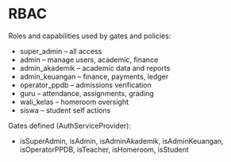 # RBAC

Roles and capabilities used by gates and policies:

- super_admin – all access
- admin – manage users, academic, finance
- admin_akademik – academic data and reports
- admin_keuangan – finance, payments, ledger
- operator_ppdb – admissions verification
- guru – attendance, assignments, grading
- wali_kelas – homeroom oversight
- siswa – student self actions

Gates defined (AuthServiceProvider):
- isSuperAdmin, isAdmin, isAdminAkademik, isAdminKeuangan, isOperatorPPDB, isTeacher, isHomeroom, isStudent

